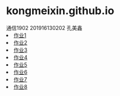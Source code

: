 # kongmeixin.github.io
<!DOCTYPE html>
<html lang="en">
<head>
    <meta charset="UTF-8">
    <meta name="viewport"content="width=device-width,initial-scale=1.0">
</head>
<body>
    通信1902   201916130202   孔美鑫
    <ui>
        <li><a href="zy01.html">作业1</a></li>
        <li><a href="">作业2</a></li>
        <li><a href="">作业3</a></li>
        <li><a href="">作业4</a></li>
        <li><a href="">作业5</a></li>
        <li><a href="">作业6</a></li>
        <li><a href="">作业7</a></li>
        <li><a href="">作业8</a></li>
    </ui>
</body>
</html>
